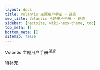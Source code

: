 ```yaml
---
layout: docs 
title: Volantis 主题用户手册 - 速查
seo_title: Volantis 主题用户手册 - 速查
sidebar: [nextsite, wiki-hexo-theme, toc] 
top_meta: [] 
bottom_meta: [] 
sitemap: false
---
```


<p class="p center logo large">Volantis 主题用户手册<em><sup>速查</sup></em></p>

待补充